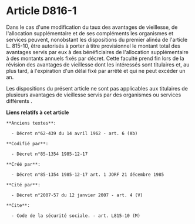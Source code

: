 # Article D816-1

Dans le cas d'une modification du taux des avantages de vieillesse, de l'allocation supplémentaire et de ses compléments les
organismes et services peuvent, nonobstant les dispositions du premier alinéa de l'article L. 815-10, être autorisés à porter
à titre provisionnel le montant total des avantages servis par eux à des bénéficiaires de l'allocation supplémentaire à des
montants annuels fixés par décret. Cette faculté prend fin lors de la révision des avantages de vieillesse dont les
intéressés sont titulaires et, au plus tard, à l'expiration d'un délai fixé par arrêté et qui ne peut excéder un an. 

Les dispositions du présent article ne sont pas applicables aux titulaires de plusieurs avantages de vieillesse servis par
des organismes ou services différents    .

**Liens relatifs à cet article**

	**Anciens textes**:

	  - Décret n°62-439 du 14 avril 1962 - art. 6 (Ab)

	**Codifié par**:

	  - Décret n°85-1354 1985-12-17

	**Créé par**:

	  - Décret n°85-1354 1985-12-17 art. 1 JORF 21 décembre 1985

	**Cité par**:

	  - Décret n°2007-57 du 12 janvier 2007 - art. 4 (V)

	**Cite**:

	  - Code de la sécurité sociale. - art. L815-10 (M)
